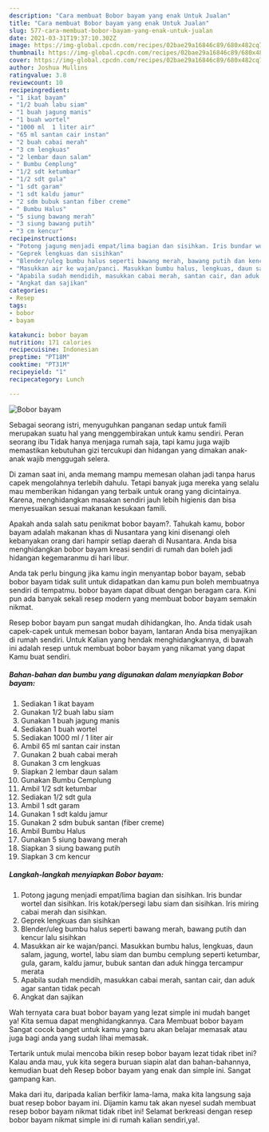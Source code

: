 ```yaml
---
description: "Cara membuat Bobor bayam yang enak Untuk Jualan"
title: "Cara membuat Bobor bayam yang enak Untuk Jualan"
slug: 577-cara-membuat-bobor-bayam-yang-enak-untuk-jualan
date: 2021-03-31T19:37:10.302Z
image: https://img-global.cpcdn.com/recipes/02bae29a16846c89/680x482cq70/bobor-bayam-foto-resep-utama.jpg
thumbnail: https://img-global.cpcdn.com/recipes/02bae29a16846c89/680x482cq70/bobor-bayam-foto-resep-utama.jpg
cover: https://img-global.cpcdn.com/recipes/02bae29a16846c89/680x482cq70/bobor-bayam-foto-resep-utama.jpg
author: Joshua Mullins
ratingvalue: 3.8
reviewcount: 10
recipeingredient:
- "1 ikat bayam"
- "1/2 buah labu siam"
- "1 buah jagung manis"
- "1 buah wortel"
- "1000 ml  1 liter air"
- "65 ml santan cair instan"
- "2 buah cabai merah"
- "3 cm lengkuas"
- "2 lembar daun salam"
- " Bumbu Cemplung"
- "1/2 sdt ketumbar"
- "1/2 sdt gula"
- "1 sdt garam"
- "1 sdt kaldu jamur"
- "2 sdm bubuk santan fiber creme"
- " Bumbu Halus"
- "5 siung bawang merah"
- "3 siung bawang putih"
- "3 cm kencur"
recipeinstructions:
- "Potong jagung menjadi empat/lima bagian dan sisihkan. Iris bundar wortel dan sisihkan. Iris kotak/persegi labu siam dan sisihkan. Iris miring cabai merah dan sisihkan."
- "Geprek lengkuas dan sisihkan"
- "Blender/uleg bumbu halus seperti bawang merah, bawang putih dan kencur lalu sisihkan"
- "Masukkan air ke wajan/panci. Masukkan bumbu halus, lengkuas, daun salam, jagung, wortel, labu siam dan bumbu cemplung seperti ketumbar, gula, garam, kaldu jamur, bubuk santan dan aduk hingga tercampur merata"
- "Apabila sudah mendidih, masukkan cabai merah, santan cair, dan aduk agar santan tidak pecah"
- "Angkat dan sajikan"
categories:
- Resep
tags:
- bobor
- bayam

katakunci: bobor bayam 
nutrition: 171 calories
recipecuisine: Indonesian
preptime: "PT18M"
cooktime: "PT31M"
recipeyield: "1"
recipecategory: Lunch

---
```



![Bobor bayam](https://img-global.cpcdn.com/recipes/02bae29a16846c89/680x482cq70/bobor-bayam-foto-resep-utama.jpg)

Sebagai seorang istri, menyuguhkan panganan sedap untuk famili merupakan suatu hal yang menggembirakan untuk kamu sendiri. Peran seorang ibu Tidak hanya menjaga rumah saja, tapi kamu juga wajib memastikan kebutuhan gizi tercukupi dan hidangan yang dimakan anak-anak wajib menggugah selera.

Di zaman  saat ini, anda memang mampu memesan olahan jadi tanpa harus capek mengolahnya terlebih dahulu. Tetapi banyak juga mereka yang selalu mau memberikan hidangan yang terbaik untuk orang yang dicintainya. Karena, menghidangkan masakan sendiri jauh lebih higienis dan bisa menyesuaikan sesuai makanan kesukaan famili. 



Apakah anda salah satu penikmat bobor bayam?. Tahukah kamu, bobor bayam adalah makanan khas di Nusantara yang kini disenangi oleh kebanyakan orang dari hampir setiap daerah di Nusantara. Anda bisa menghidangkan bobor bayam kreasi sendiri di rumah dan boleh jadi hidangan kegemaranmu di hari libur.

Anda tak perlu bingung jika kamu ingin menyantap bobor bayam, sebab bobor bayam tidak sulit untuk didapatkan dan kamu pun boleh membuatnya sendiri di tempatmu. bobor bayam dapat dibuat dengan beragam cara. Kini pun ada banyak sekali resep modern yang membuat bobor bayam semakin nikmat.

Resep bobor bayam pun sangat mudah dihidangkan, lho. Anda tidak usah capek-capek untuk memesan bobor bayam, lantaran Anda bisa menyajikan di rumah sendiri. Untuk Kalian yang hendak menghidangkannya, di bawah ini adalah resep untuk membuat bobor bayam yang nikamat yang dapat Kamu buat sendiri.

<!--inarticleads1-->

##### Bahan-bahan dan bumbu yang digunakan dalam menyiapkan Bobor bayam:

1. Sediakan 1 ikat bayam
1. Gunakan 1/2 buah labu siam
1. Gunakan 1 buah jagung manis
1. Sediakan 1 buah wortel
1. Sediakan 1000 ml / 1 liter air
1. Ambil 65 ml santan cair instan
1. Gunakan 2 buah cabai merah
1. Gunakan 3 cm lengkuas
1. Siapkan 2 lembar daun salam
1. Gunakan  Bumbu Cemplung
1. Ambil 1/2 sdt ketumbar
1. Sediakan 1/2 sdt gula
1. Ambil 1 sdt garam
1. Gunakan 1 sdt kaldu jamur
1. Gunakan 2 sdm bubuk santan (fiber creme)
1. Ambil  Bumbu Halus
1. Gunakan 5 siung bawang merah
1. Siapkan 3 siung bawang putih
1. Siapkan 3 cm kencur




<!--inarticleads2-->

##### Langkah-langkah menyiapkan Bobor bayam:

1. Potong jagung menjadi empat/lima bagian dan sisihkan. Iris bundar wortel dan sisihkan. Iris kotak/persegi labu siam dan sisihkan. Iris miring cabai merah dan sisihkan.
1. Geprek lengkuas dan sisihkan
1. Blender/uleg bumbu halus seperti bawang merah, bawang putih dan kencur lalu sisihkan
1. Masukkan air ke wajan/panci. Masukkan bumbu halus, lengkuas, daun salam, jagung, wortel, labu siam dan bumbu cemplung seperti ketumbar, gula, garam, kaldu jamur, bubuk santan dan aduk hingga tercampur merata
1. Apabila sudah mendidih, masukkan cabai merah, santan cair, dan aduk agar santan tidak pecah
1. Angkat dan sajikan




Wah ternyata cara buat bobor bayam yang lezat simple ini mudah banget ya! Kita semua dapat menghidangkannya. Cara Membuat bobor bayam Sangat cocok banget untuk kamu yang baru akan belajar memasak atau juga bagi anda yang sudah lihai memasak.

Tertarik untuk mulai mencoba bikin resep bobor bayam lezat tidak ribet ini? Kalau anda mau, yuk kita segera buruan siapin alat dan bahan-bahannya, kemudian buat deh Resep bobor bayam yang enak dan simple ini. Sangat gampang kan. 

Maka dari itu, daripada kalian berfikir lama-lama, maka kita langsung saja buat resep bobor bayam ini. Dijamin kamu tak akan nyesel sudah membuat resep bobor bayam nikmat tidak ribet ini! Selamat berkreasi dengan resep bobor bayam nikmat simple ini di rumah kalian sendiri,ya!.


